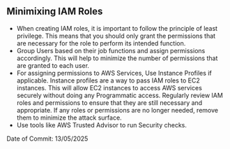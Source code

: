 ## Minimixing IAM Roles

- When creating IAM roles, it is important to follow the principle of least privilege. This means that you should only grant the permissions that are necessary for the role to perform its intended function.
- Group Users based on their job functions and assign permissions accordingly. This will help to minimize the number of permissions that are granted to each user.
- For assigning permissions to AWS Services, Use Instance Profiles if applicable. Instance profiles are a way to pass IAM roles to EC2 instances. This will  allow EC2 instances to access AWS services securely without doing any Programmatic access.
Regularly review IAM roles and permissions to ensure that they are still necessary and appropriate. If any roles or permissions are no longer needed, remove them to minimize the attack surface.
- Use tools like AWS Trusted Advisor to run Security checks.

Date of Commit: 13/05/2025